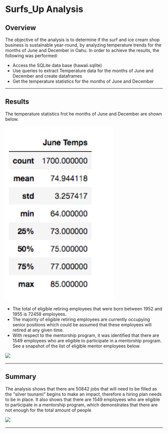 # Surfs_Up Analysis

## Overview 

The objective of the analysis is to determine if the surf and ice cream shop business is sustainable year-round, by analyzing temperature trends for the months of June and December in Oahu. In order to achieve the results, the following was performed:

* Access the SQLite data base (hawaii.sqlite)
* Use queries to extract Temperature data for the months of June and December and create dataframes
* Get the temperature statistics for the months of June and December 

---
## Results

The temperature statistics frot he months of June and December are shown below.

![](/Resources/JuneTemps.png)

* The total of eligible retiring employees that were born between 1952 and 1955 is 72458 employees.
* The majority of eligible retiring employees are currently occupying senior positions which could be assumed that these employees will retired at any given time.
* With respect to the mentorship program, it was identified that there are 1549 employees who are eligible to participate in a mentorship program. See a snapshot of the list of eligible mentor employees below.

![](Mentor_Employees.png)


---
## Summary

The analysis shows that there are 50842 jobs that will need to be filled as the "silver tsunami" begins to make an impact, therefore a hiring plan needs to be in place. It also shows that there are 1549 employees who are eligible to participate in a mentorship program, which demonstrates that there are not enough for the total amount of people  

![](Total_Mentors.png)

---
